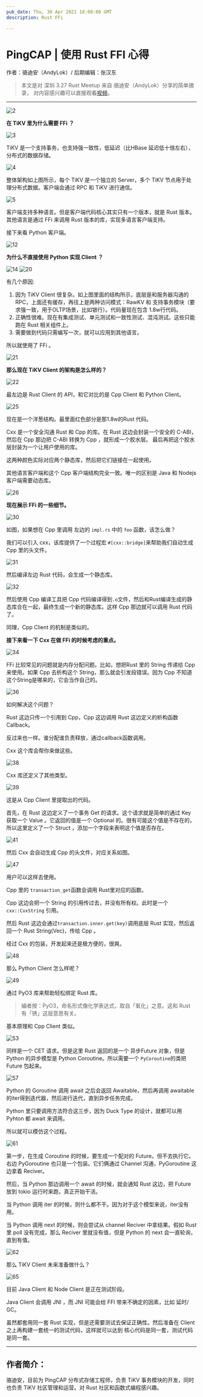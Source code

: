 ```yaml
---
pub_date: Thu, 30 Apr 2021 18:00:00 GMT
description: Rust FFi

---
```



# PingCAP | 使用 Rust FFI 心得

作者：骆迪安（AndyLok）/ 后期编辑：张汉东

> 本文是对 深圳 3.27 Rust Meetup 来自 骆迪安（AndyLok）分享的简单摘录， 对内容感兴趣可以直接观看[视频](https://www.bilibili.com/video/BV1C5411A7sG?p=3)。

---

![2](image/ffi/2.png)

**在 TiKV 里为什么需要 FFi ？**

![3](image/ffi/3.png)

TiKV 是一个支持事务，也支持强一致性，低延迟（比HBase 延迟低十倍左右），分布式的数据存储。

![4](image/ffi/4.png)

整体架构如上图所示，每个 TiKV 是一个独立的 Server，多个 TiKV 节点用于处理分布式数据。客户端会通过 RPC 和 TiKV 进行通信。

![5](image/ffi/5.png)

客户端支持多种语言。但是客户端代码核心其实只有一个版本，就是 Rust 版本。其他语言是通过 FFi 来调用 Rust 版本的库，实现多语言客户端支持。

接下来看 Python 客户端。

![12](image/ffi/12.png)

**为什么不直接使用 Python 实现 Client ？**

![14](image/ffi/14.png)
![20](image/ffi/20.png)


有几个原因:

1. 因为 TiKV Client 很复杂。如上图里面的结构所示，底层是和服务器沟通的 RPC，上面还有缓存，再往上是两种访问模式：RawKV 和 支持事务模块（要求强一致，用于OLTP场景，比如银行）。代码量现在包含 1.8w行代码。
2. 正确性很难。现在有集成测试、单元测试和一致性测试、混沌测试。这些只能跑在 Rust 相关组件上。
3. 需要做到代码只需编写一次，就可以应用到其他语言。

所以就使用了 FFi 。


![21](image/ffi/21.png)

**那么现在 TiKV Client 的架构是怎么样的？**

![22](image/ffi/22.png)

最左边是 Rust Client 的 API，和它对比的是 Cpp Client 和 Python Client。

![25](image/ffi/25.png)

现在是一个洋葱结构。最里面红色部分是那1.8w的Rust 代码。

Cxx 是一个安全沟通 Rust 和 Cpp 的库。在 Rust 这边会封装一个安全的 C-ABI，然后在 Cpp 那边把 C-ABI 转换为 Cpp ，就形成一个胶水层。 最后再把这个胶水层封装为一个让用户使用的库。

这两种颜色实际对应两个静态库，然后把它们链接在一起使用。

其他语言客户端和这个 Cpp 客户端结构完全一致。唯一的区别是 Java 和 Nodejs 客户端需要动态库。

![26](image/ffi/28.png)

**现在展示 FFi 的一些细节。**

![30](image/ffi/30.png)

如图，如果想在 Cpp 里调用 左边的 `impl.rs` 中的 `foo` 函数，该怎么做？

我们可以引入 cxx，该库提供了一个过程宏 `#[cxx::bridge]`来帮助我们自动生成 Cpp 里的头文件。

![31](image/ffi/31.png)

然后编译左边 Rust 代码，会生成一个静态库。

![32](image/ffi/32.png)

然后使用 Cpp 编译工具把 Cpp 代码编译得到`.o`文件，然后和Rust编译生成的静态库合在一起，最终生成一个新的静态库。这样 Cpp 那边就可以调用 Rust 代码了。

同理，Cpp Client 的机制是类似的。


**接下来看一下 Cxx 在做 FFi 的时候考虑的重点。**

![34](image/ffi/34.png)

FFi 比较常见的问题就是内存分配问题。比如，想把Rust 里的 String 传递给 Cpp 来使用。如果 Cpp 去析构这个 String，那么就会引发段错误。因为 Cpp 不知道这个String是哪来的，它会当作自己的。

![36](image/ffi/36.png)

如何解决这个问题？

Rust 这边只传一个引用到 Cpp，Cpp 这边调用 Rust 这边定义的析构函数 Callback。

反过来也一样。谁分配谁负责释放，通过callback函数调用。

Cxx 这个库会帮你来做这些。


![38](image/ffi/38.png)

Cxx 库还定义了其他类型。

![39](image/ffi/39.png)

这是从 Cpp Client 里提取出的代码。

首先，在 Rust 这边定义了一个事务 Get 的请求。这个请求就是简单的通过 Key 获取一个 Value 。它返回的值是一个 Optional 的。很有可能这个值是不存在的，所以这里定义了一个 Struct ，添加一个字段来表明这个值是否存在。

![41](image/ffi/41.png)

然后 Cxx 会自动生成 Cpp 的头文件，对应关系如图。

![47](image/ffi/47.png)

用户可以这样去使用。

Cpp 里的 `transaction_get`函数会调用 Rust里对应的函数。

Cpp 这边会把一个 String 的引用传过去，并没有所有权。此时是一个 `cxx::CxxString` 引用。

然后 Rust 这边会通过`transaction.inner.get(key)`调用底层 Rust 实现，然后返回一个 Rust String(Vec)，传给 Cpp 。

经过 Cxx 的包装，开发起来还是极方便的，很爽。

![48](image/ffi/48.png)

那么 Python Client 怎么样呢？

![49](image/ffi/49.png)

通过 PyO3 库来帮助轻松绑定 Rust 库。

> 编者按：PyO3，命名形式像化学表达式，取自「氧化」之意。这和 Rust 有「锈」这层意思有关。

基本原理和 Cpp Client 类似。

![53](image/ffi/53.png)

同样是一个 CET 请求。但是这里 Rust 返回的是一个 异步Future 对象，但是 Python 的异步模型是 Python Coroutine。所以需要一个 `PyCoroutine`的类把 Future 包起来。


![57](image/ffi/57.png)

Python 的 Goroutine 调用 await 之后会返回 Awaitable，然后再调用  awaitable的iter得到迭代器，然后进行迭代，直到异步任务完成。

Python 里只要调用方法符合这三步，因为 Duck Type 的设计，就都可以用 Pyhton 都 await 来调用。

所以就可以模仿这个过程。

![61](image/ffi/61.png)

第一步，在生成 Coroutine 的时候，要生成一个配对的 Future。但不去执行它。右边 PyGoroutine 也只是一个包装。它们俩通过 Channel 沟通，PyGoroutine 这边拿着 Reciver。

然后，当 Python 那边调用一个 await 的时候，就会通知 Rust 这边，把 Future 放到 tokio 运行时来跑，真正开始干活。

当 Python 调用 iter 的时候，则什么都不干。因为对于这个模型来说，iter没有用。

当 Python 调用 next 的时候，则会尝试从 channel Reciver 中拿结果。假如 Rust 里 poll 没有完成，那么 Reciver 里就没有值，但是 Python 的 next 会一直轮询，直到有值。

![62](image/ffi/62.png)

那么 TiKV Client 未来准备做什么？

![65](image/ffi/65.png)

目前 Java Client 和 Node Client 是正在测试阶段。

Java Client 会调用 JNI ，而 JNI 可能会给 FFI 带来不确定的因素，比如 延时/ GC。

虽然都套用同一套 Rust 实现，但是还需要测试去保证正确性。然后准备在 Client 之上再构建一套统一的测试代码，这样就可以达到 核心代码是同一套，测试代码是同一套。


---

## 作者简介：

骆迪安，目前为 PingCAP 分布式存储工程师，负责 TiKV 事务模块的开发，同时也负责 TiKV 社区管理和运营。对 Rust 社区和函数式编程感兴趣。